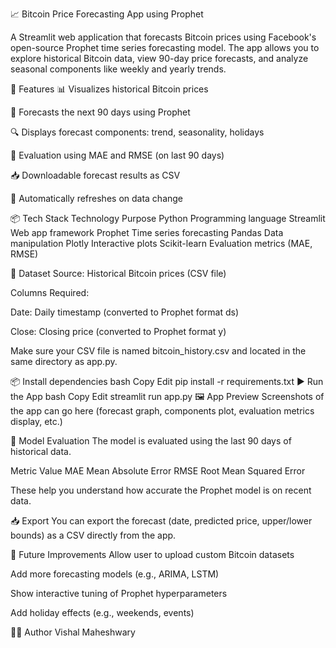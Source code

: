 📈 Bitcoin Price Forecasting App using Prophet

A Streamlit web application that forecasts Bitcoin prices using Facebook's open-source Prophet time series forecasting model. The app allows you to explore historical Bitcoin data, view 90-day price forecasts, and analyze seasonal components like weekly and yearly trends.

🚀 Features
📊 Visualizes historical Bitcoin prices

🤖 Forecasts the next 90 days using Prophet

🔍 Displays forecast components: trend, seasonality, holidays

📏 Evaluation using MAE and RMSE (on last 90 days)

📥 Downloadable forecast results as CSV

🔄 Automatically refreshes on data change

📦 Tech Stack
Technology	Purpose
Python	Programming language
Streamlit	Web app framework
Prophet	Time series forecasting
Pandas	Data manipulation
Plotly	Interactive plots
Scikit-learn	Evaluation metrics (MAE, RMSE)

📁 Dataset
Source: Historical Bitcoin prices (CSV file)

Columns Required:

Date: Daily timestamp (converted to Prophet format ds)

Close: Closing price (converted to Prophet format y)

Make sure your CSV file is named bitcoin_history.csv and located in the same directory as app.py.

📦 Install dependencies
bash
Copy
Edit
pip install -r requirements.txt
▶️ Run the App
bash
Copy
Edit
streamlit run app.py
🖼 App Preview
Screenshots of the app can go here (forecast graph, components plot, evaluation metrics display, etc.)

📏 Model Evaluation
The model is evaluated using the last 90 days of historical data.

Metric	Value
MAE	Mean Absolute Error
RMSE	Root Mean Squared Error

These help you understand how accurate the Prophet model is on recent data.

📥 Export
You can export the forecast (date, predicted price, upper/lower bounds) as a CSV directly from the app.

🧠 Future Improvements
Allow user to upload custom Bitcoin datasets

Add more forecasting models (e.g., ARIMA, LSTM)

Show interactive tuning of Prophet hyperparameters

Add holiday effects (e.g., weekends, events)

🧑‍💻 Author
Vishal Maheshwary
